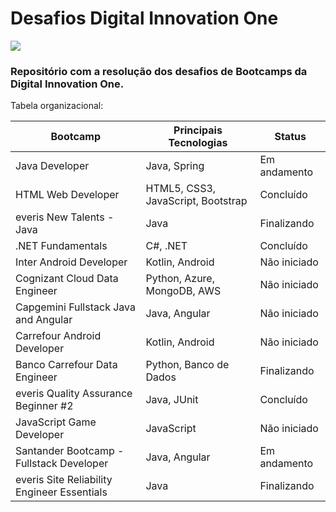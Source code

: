 # Desafios Digital Innovation One

<img src="https://i.redd.it/1uuc9by3a5571.jpg" />

### Repositório com a resolução dos desafios de Bootcamps da Digital Innovation One.

Tabela organizacional:

Bootcamp | Principais Tecnologias | Status
------------- | ----------------------- | ---------
Java Developer | Java, Spring | Em andamento
HTML Web Developer | HTML5, CSS3, JavaScript, Bootstrap | Concluído
everis New Talents - Java | Java | Finalizando
.NET Fundamentals | C#, .NET | Concluído
Inter Android Developer | Kotlin, Android | Não iniciado
Cognizant Cloud Data Engineer | Python, Azure, MongoDB, AWS | Não iniciado
Capgemini Fullstack Java and Angular | Java, Angular | Não iniciado
Carrefour Android Developer | Kotlin, Android | Não iniciado
Banco Carrefour Data Engineer | Python, Banco de Dados | Finalizando
everis Quality Assurance Beginner #2 | Java, JUnit | Concluído
JavaScript Game Developer | JavaScript | Não iniciado
Santander Bootcamp - Fullstack Developer | Java, Angular | Em andamento
everis Site Reliability Engineer Essentials | Java | Finalizando
